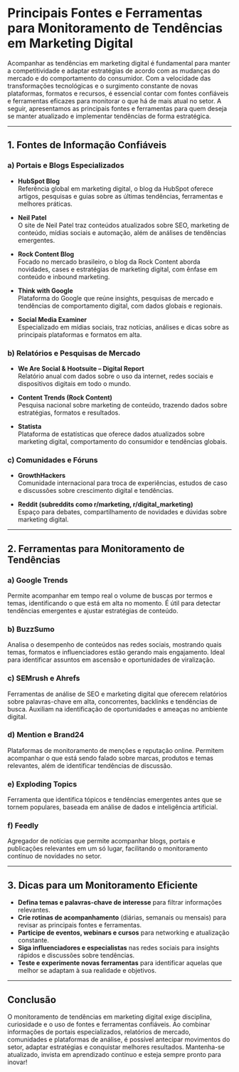 
# Principais Fontes e Ferramentas para Monitoramento de Tendências em Marketing Digital

Acompanhar as tendências em marketing digital é fundamental para manter a competitividade e adaptar estratégias de acordo com as mudanças do mercado e do comportamento do consumidor. Com a velocidade das transformações tecnológicas e o surgimento constante de novas plataformas, formatos e recursos, é essencial contar com fontes confiáveis e ferramentas eficazes para monitorar o que há de mais atual no setor. A seguir, apresentamos as principais fontes e ferramentas para quem deseja se manter atualizado e implementar tendências de forma estratégica.

---

## 1. Fontes de Informação Confiáveis

### a) Portais e Blogs Especializados

- **HubSpot Blog**  
  Referência global em marketing digital, o blog da HubSpot oferece artigos, pesquisas e guias sobre as últimas tendências, ferramentas e melhores práticas.

- **Neil Patel**  
  O site de Neil Patel traz conteúdos atualizados sobre SEO, marketing de conteúdo, mídias sociais e automação, além de análises de tendências emergentes.

- **Rock Content Blog**  
  Focado no mercado brasileiro, o blog da Rock Content aborda novidades, cases e estratégias de marketing digital, com ênfase em conteúdo e inbound marketing.

- **Think with Google**  
  Plataforma do Google que reúne insights, pesquisas de mercado e tendências de comportamento digital, com dados globais e regionais.

- **Social Media Examiner**  
  Especializado em mídias sociais, traz notícias, análises e dicas sobre as principais plataformas e formatos em alta.

### b) Relatórios e Pesquisas de Mercado

- **We Are Social & Hootsuite – Digital Report**  
  Relatório anual com dados sobre o uso da internet, redes sociais e dispositivos digitais em todo o mundo.

- **Content Trends (Rock Content)**  
  Pesquisa nacional sobre marketing de conteúdo, trazendo dados sobre estratégias, formatos e resultados.

- **Statista**  
  Plataforma de estatísticas que oferece dados atualizados sobre marketing digital, comportamento do consumidor e tendências globais.

### c) Comunidades e Fóruns

- **GrowthHackers**  
  Comunidade internacional para troca de experiências, estudos de caso e discussões sobre crescimento digital e tendências.

- **Reddit (subreddits como r/marketing, r/digital_marketing)**  
  Espaço para debates, compartilhamento de novidades e dúvidas sobre marketing digital.

---

## 2. Ferramentas para Monitoramento de Tendências

### a) Google Trends

Permite acompanhar em tempo real o volume de buscas por termos e temas, identificando o que está em alta no momento. É útil para detectar tendências emergentes e ajustar estratégias de conteúdo.

### b) BuzzSumo

Analisa o desempenho de conteúdos nas redes sociais, mostrando quais temas, formatos e influenciadores estão gerando mais engajamento. Ideal para identificar assuntos em ascensão e oportunidades de viralização.

### c) SEMrush e Ahrefs

Ferramentas de análise de SEO e marketing digital que oferecem relatórios sobre palavras-chave em alta, concorrentes, backlinks e tendências de busca. Auxiliam na identificação de oportunidades e ameaças no ambiente digital.

### d) Mention e Brand24

Plataformas de monitoramento de menções e reputação online. Permitem acompanhar o que está sendo falado sobre marcas, produtos e temas relevantes, além de identificar tendências de discussão.

### e) Exploding Topics

Ferramenta que identifica tópicos e tendências emergentes antes que se tornem populares, baseada em análise de dados e inteligência artificial.

### f) Feedly

Agregador de notícias que permite acompanhar blogs, portais e publicações relevantes em um só lugar, facilitando o monitoramento contínuo de novidades no setor.

---

## 3. Dicas para um Monitoramento Eficiente

- **Defina temas e palavras-chave de interesse** para filtrar informações relevantes.
- **Crie rotinas de acompanhamento** (diárias, semanais ou mensais) para revisar as principais fontes e ferramentas.
- **Participe de eventos, webinars e cursos** para networking e atualização constante.
- **Siga influenciadores e especialistas** nas redes sociais para insights rápidos e discussões sobre tendências.
- **Teste e experimente novas ferramentas** para identificar aquelas que melhor se adaptam à sua realidade e objetivos.

---

## Conclusão

O monitoramento de tendências em marketing digital exige disciplina, curiosidade e o uso de fontes e ferramentas confiáveis. Ao combinar informações de portais especializados, relatórios de mercado, comunidades e plataformas de análise, é possível antecipar movimentos do setor, adaptar estratégias e conquistar melhores resultados. Mantenha-se atualizado, invista em aprendizado contínuo e esteja sempre pronto para inovar!

```